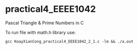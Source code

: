 # practical4_EEEE1042
Pascal Triangle &amp; Prime Numbers in C 


To run file with math.h library use:
```
gcc KoayXianCong_practical4_EEEE1042_2_1.c -lm && ./a.out
```
